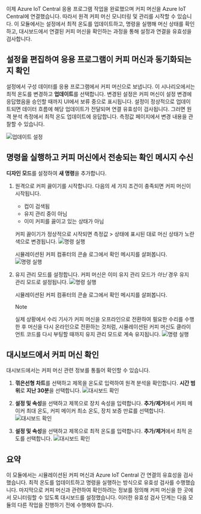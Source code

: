 이제 Azure IoT Central 응용 프로그램 작업을 완료했으며 커피 머신을 Azure IoT Central에 연결했습니다. 따라서 원격 커피 머신 모니터링 및 관리를 시작할 수 있습니다. 이 모듈에서는 설정에서 최적 온도를 업데이트하고, 명령을 실행해 머신 상태를 확인하고, 대시보드에서 연결된 커피 머신을 확인하는 과정을 통해 설정과 연결을 유효성을 검사합니다. 

## <a name="edit-setting-to-see-if-the-application-syncs-with-the-coffee-machine"></a>설정을 편집하여 응용 프로그램이 커피 머신과 동기화되는지 확인

설정에서 구성 데이터를 응용 프로그램에서 커피 머신으로 보냅니다. 이 시나리오에서는 최적 온도를 변경하고 **업데이트**를 선택합니다. 변경된 설정은 커피 머신이 설정 변경에 응답했음을 승인할 때까지 UI에서 보류 중으로 표시됩니다. 설정이 정상적으로 업데이트되면 데이터 흐름에 해당 업데이트가 전달되며 연결 유효성이 검사됩니다. 그러면 원격 분석 측정에서 최적 온도 업데이트에 응답합니다. 측정값 페이지에서 변경 내용을 관찰할 수 있습니다. 

  ![업데이트 설정](../images/3-settings-a.png)

## <a name="run-commands-and-receive-confirmation-messages-sent-by-the-coffee-machine"></a>명령을 실행하고 커피 머신에서 전송되는 확인 메시지 수신 
**디자인 모드**를 설정하여 **새 명령**을 추가합니다.

1. 원격으로 커피 끓이기를 시작합니다. 다음의 세 가지 조건이 충족되면 커피 머신이 시작됩니다.
    - 컵이 검색됨
    - 유지 관리 중이 아님
    - 이미 커피를 끓이고 있는 상태가 아님

    커피 끓이기가 정상적으로 시작되면 측정값 > 상태에 표시된 대로 머신 상태가 노란색으로 변경됩니다. 
    ![명령 실행](../images/3-commands-b.png)

    시뮬레이션된 커피 컴퓨터의 콘솔 로그에서 확인 메시지를 살펴봅니다. 
    ![명령 실행](../images/3-commands-brewing.png)

2. 유지 관리 모드를 설정합니다. 커피 머신은 이미 유지 관리 모드가 *아닌* 경우 유지 관리 모드로 설정됩니다.
    ![명령 실행](../images/3-commands-c.png)
    
    시뮬레이션된 커피 컴퓨터의 콘솔 로그에서 확인 메시지를 살펴봅니다. 
    > [!NOTE]
    > 실제 상황에서 수리 기사가 커피 머신을 오프라인으로 전환하여 필요한 수리를 수행한 후 머신을 다시 온라인으로 전환하는 것처럼, 시뮬레이션된 커피 머신도 클라이언트 코드를 다시 부팅할 때까지 유지 관리 모드로 계속 유지됩니다.
    ![명령 실행](../images/3-commands-maintenance.png)

## <a name="view-the-coffee-machine-in-the-dashboard"></a>대시보드에서 커피 머신 확인
대시보드에서는 커피 머신 관련 정보를 통틀어 확인할 수 있습니다. 

1. **꺾은선형 차트**를 선택하고 제목을 온도로 입력하여 원격 분석을 확인합니다. **시간 범위**로 **지난 30분**을 선택합니다.
![대시보드 확인](../images/3-dashboard-a.png)

1. **설정 및 속성**을 선택하고 제목으로 장치 속성을 입력합니다. **추가/제거**에서 커피 메이커 최대 온도, 커피 메이커 최소 온도, 장치 보증 만료를 선택합니다. 
![대시보드 확인](../images/3-dashboard-b.png)

1. **설정 및 속성**을 선택하고 제목으로 최적 온도를 입력합니다. **추가/제거**에서 최적 온도를 선택합니다. 
![대시보드 확인](../images/3-dashboard-c.png)


## <a name="summary"></a>요약

이 모듈에서는 시뮬레이션된 커피 머신과 Azure IoT Central 간 연결의 유효성을 검사했습니다. 최적 온도를 업데이트하고 명령을 실행하는 방식으로 유효성 검사를 수행했습니다. 마지막으로 커피 머신과 관련하여 확인하려는 정보를 정의해 커피 머신을 한 곳에서 모니터링할 수 있도록 대시보드를 설정했습니다. 이러한 유효성 검사 단계는 다음 모듈의 다른 작업을 진행하기 전에 수행해야 합니다. 